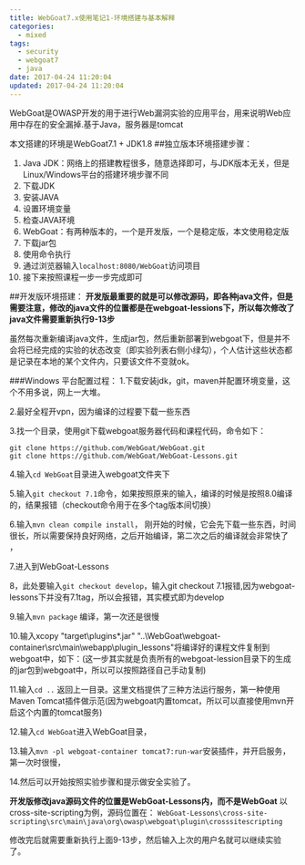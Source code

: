 ```yaml
---
title: WebGoat7.x使用笔记1-环境搭建与基本解释
categories:
  - mixed
tags:
  - security
  - webgoat7
  - java
date: 2017-04-24 11:20:04
updated: 2017-04-24 11:20:04
---
```


WebGoat是OWASP开发的用于进行Web漏洞实验的应用平台，用来说明Web应用中存在的安全漏掉.基于Java，服务器是tomcat

本文搭建的环境是WebGoat7.1 + JDK1.8
##独立版本环境搭建步骤：
1. Java JDK：网络上的搭建教程很多，随意选择即可，与JDK版本无关，但是Linux/Windows平台的搭建环境步骤不同
  1. 下载JDK
  2. 安装JAVA
  3. 设置环境变量
  4. 检查JAVA环境
2. WebGoat：有两种版本的，一个是开发版，一个是稳定版，本文使用稳定版
  1. 下载jar包
  2. 使用命令执行
  3. 通过浏览器输入`localhost:8080/WebGoat`访问项目
  4. 接下来按照课程一步一步完成即可


##开发版环境搭建：
**开发版最重要的就是可以修改源码，即各种java文件，但是需要注意，修改的java文件的位置都是在webgoat-lessions下，所以每次修改了java文件需要重新执行9-13步**

虽然每次重新编译java文件，生成jar包，然后重新部署到webgoat下，但是并不会将已经完成的实验的状态改变（即实验列表右侧小绿勾），个人估计这些状态都是记录在本地的某个文件内，只要该文件不变就ok。


###Windows 平台配置过程：
1.下载安装jdk，git，maven并配置环境变量，这个不用多说，网上一大堆。

2.最好全程开vpn，因为编译的过程要下载一些东西

3.找一个目录，使用git下载webgoat服务器代码和课程代码，命令如下：
```
git clone https://github.com/WebGoat/WebGoat.git
git clone https://github.com/WebGoat/WebGoat-Lessons.git
```

4.输入`cd WebGoat`目录进入webgoat文件夹下

5.输入`git checkout 7.1`命令，如果按照原来的输入，编译的时候是按照8.0编译的，结果报错（checkout命令用于在多个tag版本间切换）

6.输入`mvn clean compile install`， 刚开始的时候，它会先下载一些东西，时间很长，所以需要保持良好网络，之后开始编译，第二次之后的编译就会非常快了 ，

7.进入到WebGoat-Lessons

8，此处要输入`git checkout develop`，输入git checkout 7.1报错,因为webgoat-lessons下并没有7.1tag，所以会报错，其实模式即为develop

9.输入`mvn package` 编译，第一次还是很慢

10.输入xcopy "target\plugins\*.jar" "..\WebGoat\webgoat-container\src\main\webapp\plugin_lessons\"将编译好的课程文件复制到webgoat中，如下：(这一步其实就是负责所有的webgoat-lession目录下的生成的jar包到webgoat中，所以可以按照路径自己手动复制)

11.输入`cd ..` 返回上一目录。这里文档提供了三种方法运行服务，第一种使用Maven Tomcat插件做示范(因为webgoat内置tomcat，所以可以直接使用mvn开启这个内置的tomcat服务)

12.输入`cd WebGoat`进入WebGoat目录，

13.输入`mvn -pl webgoat-container tomcat7:run-war`安装插件，并开启服务，第一次时很慢，

14.然后可以开始按照实验步骤和提示做安全实验了。

**开发版修改java源码文件的位置是WebGoat-Lessons内，而不是WebGoat**
以cross-site-scripting为例，源码位置在：
`WebGoat-Lessons\cross-site-scripting\src\main\java\org\owasp\webgoat\plugin\crosssitescripting`

修改完后就需要重新执行上面9-13步，然后输入上次的用户名就可以继续实验了。

